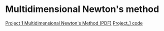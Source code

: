 # Multidimensional Newton's method
[Project 1 Multidimensional Newton's Method (PDF)](https://niananny.github.io/MATH310Lab/Project/Project_1%20Multidimensional_Newton_s_Method.pdf)
[Project_1 code](https://github.com/NianAnny/MATH310Lab/blob/main/Project/Project_1%20Multidimensional%20Newton's%20Method.ipynb)

